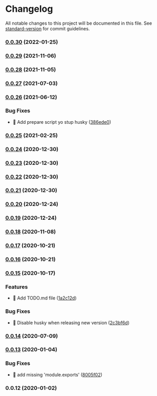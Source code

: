 # Changelog

All notable changes to this project will be documented in this file. See [standard-version](https://github.com/conventional-changelog/standard-version) for commit guidelines.

### [0.0.30](https://github.com/THernandez03/eslint-config-thernandez/compare/v0.0.29...v0.0.30) (2022-01-25)

### [0.0.29](https://github.com/THernandez03/eslint-config-thernandez/compare/v0.0.28...v0.0.29) (2021-11-06)

### [0.0.28](https://github.com/THernandez03/eslint-config-thernandez/compare/v0.0.27...v0.0.28) (2021-11-05)

### [0.0.27](https://github.com/THernandez03/eslint-config-thernandez/compare/v0.0.26...v0.0.27) (2021-07-03)

### [0.0.26](https://github.com/THernandez03/eslint-config-thernandez/compare/v0.0.25...v0.0.26) (2021-06-12)


### Bug Fixes

* 🐛 Add prepare script yo stup husky ([386ede0](https://github.com/THernandez03/eslint-config-thernandez/commit/386ede02b288fe9fdf034bb39198aa161a4300a9))

### [0.0.25](https://github.com/THernandez03/eslint-config-thernandez/compare/v0.0.24...v0.0.25) (2021-02-25)

### [0.0.24](https://github.com/THernandez03/eslint-config-thernandez/compare/v0.0.23...v0.0.24) (2020-12-30)

### [0.0.23](https://github.com/THernandez03/eslint-config-thernandez/compare/v0.0.22...v0.0.23) (2020-12-30)

### [0.0.22](https://github.com/THernandez03/eslint-config-thernandez/compare/v0.0.21...v0.0.22) (2020-12-30)

### [0.0.21](https://github.com/THernandez03/eslint-config-thernandez/compare/v0.0.20...v0.0.21) (2020-12-30)

### [0.0.20](https://github.com/THernandez03/eslint-config-thernandez/compare/v0.0.19...v0.0.20) (2020-12-24)

### [0.0.19](https://github.com/THernandez03/eslint-config-thernandez/compare/v0.0.18...v0.0.19) (2020-12-24)

### [0.0.18](https://github.com/THernandez03/eslint-config-thernandez/compare/v0.0.17...v0.0.18) (2020-11-08)

### [0.0.17](https://github.com/THernandez03/eslint-config-thernandez/compare/v0.0.16...v0.0.17) (2020-10-21)

### [0.0.16](https://github.com/THernandez03/eslint-config-thernandez/compare/v0.0.15...v0.0.16) (2020-10-21)

### [0.0.15](https://github.com/THernandez03/eslint-config-thernandez/compare/v0.0.14...v0.0.15) (2020-10-17)


### Features

* 🎸 Add TODO.md file ([1a2c12d](https://github.com/THernandez03/eslint-config-thernandez/commit/1a2c12df4725b140889b998e2480418c17304805))


### Bug Fixes

* 🐛 Disable husky when releasing new version ([2c3bf6d](https://github.com/THernandez03/eslint-config-thernandez/commit/2c3bf6d50cd650be2e0cba1ab9a045ff786354a6))

### [0.0.14](https://github.com/THernandez03/eslint-config-thernandez/compare/v0.0.13...v0.0.14) (2020-07-09)

### [0.0.13](https://github.com/THernandez03/eslint-config-thernandez/compare/v0.0.12...v0.0.13) (2020-01-04)


### Bug Fixes

* 🐛 add missing 'module.exports' ([8005f02](https://github.com/THernandez03/eslint-config-thernandez/commit/8005f0239dd6cb63f11e14d869984f4d48bab749))

### 0.0.12 (2020-01-02)

